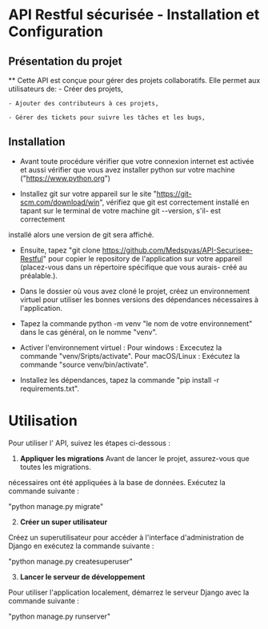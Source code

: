 # API Restful sécurisée - Installation et Configuration 

## Présentation du projet

** Cette API est conçue pour gérer des projets collaboratifs. Elle permet aux utilisateurs de:
    - Créer des projets,

    - Ajouter des contributeurs à ces projets,

    - Gérer des tickets pour suivre les tâches et les bugs,
    

## Installation


- Avant toute procédure vérifier que votre connexion internet est activée et aussi vérifier que vous avez installer python sur votre machine ("https://www.python.org")

- Installez git sur votre appareil sur le site "https://git-scm.com/download/win", vérifiez que git est correctement installé en tapant sur le terminal de votre machine git --version, s'il- est correctement
 
installé alors une version de git sera affiché.

- Ensuite, tapez "git clone https://github.com/Medspyas/API-Securisee-Restful" pour copier le repository de l'application sur votre appareil (placez-vous dans un répertoire spécifique que vous aurais- créé au préalable.).

- Dans le dossier où vous avez cloné le projet, créez un environnement virtuel pour utiliser les bonnes versions des dépendances nécessaires à l'application.

- Tapez la commande python -m venv "le nom de votre environnement" dans le cas général, on le nomme "venv".

- Activer l'environnement virtuel : Pour windows : Excecutez la commande "venv/Sripts/activate". Pour macOS/Linux : Exécutez la commande "source venv/bin/activate".

- Installez les dépendances, tapez la commande "pip install -r requirements.txt".



# Utilisation

Pour utiliser l' API, suivez les étapes ci-dessous : 

1. **Appliquer les migrations**
Avant de lancer le projet, assurez-vous que toutes les migrations. 

nécessaires ont été appliquées à la base de données. Exécutez la commande suivante :

"python manage.py migrate"

2. **Créer un super utilisateur**

Créez un superutilisateur pour accéder à l'interface d'administration de Django en exécutez la commande suivante : 

"python manage.py createsuperuser"
    
3. **Lancer le serveur de développement**

Pour utiliser l'application localement, démarrez le serveur Django avec la commande suivante :

"python manage.py runserver"
